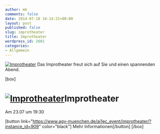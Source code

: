 ```yaml
---
author: mb
comments: false
date: 2014-07-18 16:14:21+00:00
layout: post
published: false
slug: improtheater
title: Improtheater
wordpress_id: 2601
categories:
- Allgemein
---
```


[![Improtheater](https://www.agv-muenchen.de/wp-content/uploads/2014/03/Poster_Theatersport-SoSe-2014.jpg)](https://www.agv-muenchen.de/ai1ec_event/improtheater/?instance_id=909)
Das Improtheater freut sich auf Sie und einen spannenden Abend.

[box]

# [![Improtheater](https://www.agv-muenchen.de/wp-content/uploads/2014/03/Poster_Theatersport-SoSe-2014.jpg)](https://www.agv-muenchen.de/ai1ec_event/improtheater/?instance_id=909)Improtheater

Am 23.07 um 19:30

[button link="https://www.agv-muenchen.de/ai1ec_event/improtheater/?instance_id=909" color="black"] Mehr Informationen[/button]
[/box]

